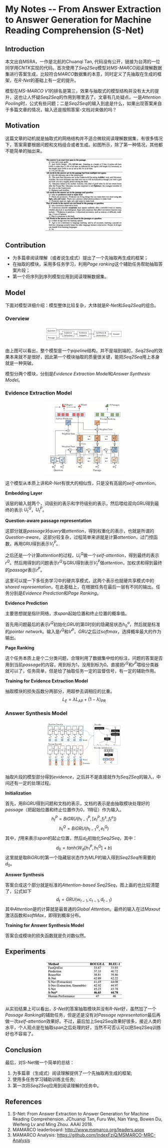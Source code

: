 # My Notes -- From Answer Extraction to Answer Generation for Machine Reading Comprehension (S-Net)




## Introduction

本文出自MSRA，一作是北航的Chuanqi Tan, 代码没有公开，链接为台湾的一位同学用*CNTK*实现的代码。首次使用了*Seq2Seq*模型对*MS-MARCO*阅读理解数据集进行答案生成，比较符合*MARCO*数据集的本意，同时定义了先抽取在生成的框架，在*R-Net*的基础上有一定的提升。

<!--more-->

模型在*MS-MARCO V1*的排名是第三，效果与抽取式的模型结构并没有太大的提升，这也让人怀疑*Seq2Seq*的作用到哪里去了。文章有几处疑点，一是*Attention Pooling*时，公式有些问题；二是*Seq2Seq*的输入到底是什么，如果出现答案来自于多篇文章的情况，输入还是按照答案-文档对来做的吗？

## Motivation
这篇文章的动机就是抽取式的网络结构并不适合微软阅读理解数据集，有很多情况下，答案需要根据问题和文档组合或者生成。如图所示，除了第一种情况，其他都不能简单的抽出来。
    <div align=center>
       <img src="./images/SNET/motivation.png" height="50%" width="50%" />
      </div>

## Contribution
* 为多篇章阅读理解（或者说生成式）提出了一个先抽取再生成的框架；
* 在抽取的模块，采用多任务学习，利用*Page ranking*这个辅助任务帮助抽取答案片段；
* 第一个将序列到序列模型应用到阅读理解数据集。


## Model

下面对模型详细介绍：模型整体比较复杂，大体就是*R-Net*和*Seq2Seq*的组合。

### Overview

<div align=center>
       <img src="./images/SNET/S-Net-F.png" height="50%" width="50%" />
      </div>

由上图可以看出，整个模型是一个*pipeline*结构，并不是端到端的，*Seq2Seq*的效果本来就不是很好，因此第一个模块抽取的质量很关键，能把*Seq2Seq*用上本身就是一种突破。

模型分两个模块，分别是*Evidence Extraction Model*和*Answer Synthesis Model*。

### Evidence Extraction Model
<div align=center>
       <img src="./images/SNET/S-Net-E.png" height="50%" width="50%" />
      </div>

这个模型从本质上讲和*R-Net*有很大的相似性，只是没有高层的*self-attention*。

**Embedding Layer**

该层的输入就两个，词级别的表示和字符级别的表示，然后喂给双向GRU得到最终的表示 $U^Q_{t}$，$U^P_{t}$。

**Question-aware passage representation**

这部分就是*passage*对*query*做*attention*，得到权重化的表示，也就是所谓的*Question-aware*。这部分较复杂，过程简单来讲就是计算*attention*，过门控函数，再用GRU得到表示$V^P_t$。

之后还是一个计算*attention*的过程，$U^Q_{t}$做一个*self-attention*，得到最终的表示$r^Q$。然后用得到的问题表示$r^Q$与GRU得到表示$V^P_t$做*attention*，加权求和得到最终的*passage*表示$r^P$。

这里可以提一下多任务学习中的硬共享模式，这两个表示也就硬共享模式中的*shared representation*，在此基础上，在根据任务在最后一层有不同的输出。任务分别是*Evidence Prediction*和*Page Ranking*。

**Evidence Prediction**

主要思想就是指针网络，求*span*起始位置和终止位置的概率值。

首先用问题最后的表示$r^Q$初始化*GRU*的第0时刻的隐藏层状态$h^a_0$，然后就是标准的*pointer network*。输入是$r^Q$和$V^P$，*GRU*之后过*softmax*，选择概率最大的作为输出。

**Page Ranking**

这个任务本质上是个二分类问题，合理利用了数据集中给的标注，问题的答案是否用到当前*passage*的内容，用到标为1，没用到标为0。直接把$r^Q$和$r^P$喂给分类器就可以了，任务简单，但是给了抽取任务一定的监督信号，有一定的辅助作用。

**Training for Evidence Extraction Model**

抽取模块的损失函数分两部分，用超参去调相应的比重。
$${L}_{E} = \lambda{L}_{AP}+{(1-\lambda)}_{PR}$$

### Answer Synthesis Model
<div align=center>
       <img src="./images/SNET/S-Net-A.png" height="50%" width="50%" />
      </div>

抽取片段的模型部分得到*evidence*，之后并不是直接就作为*Seq2Seq*的输入，中间还有一定的处理过程。

**Initialization**

首先，用*BiGRU*得到问题和文档的表示，文档的表示是由抽取模块处理好的*passage*（把起始位置和终止位置作为0，1特征）作为输入。
$$h_t^P = BiGRU(h_{t-1}^P,[e_t^P,f_t^s,f_t^e])$$
$$h_t^Q = BiGRU(h_{t-1}^Q,e_t^Q)$$
其中，$f$用来表示*span*的起止位置，然后$d_0$初始化*Seq2Seq*，其中：
$$d_0 = tanh(W_d[h_1^P,h_1^Q] + b)$$
这里就是取*BiGRU*的第一个隐藏层状态作为MLP的输入得到*Seq2Seq*所需要的$d_0$。


**Answer Synthesis**

答案合成这个部分就是标准的*Attention-based Seq2Seq*，图上画的也比较清楚了，公式如下
$$d_t = GRU(w_{t-1},c_{t-1},d_{t-1})$$
其中*Attention*是的计算就是最普通的*Global Attention*。最终的输入在过*Maxout*激活函数和*softMax*，即得到概率分布。

**Training for Answer Synthesis Model**

答案合成模块的损失函数就是负对数似然。

## Experiments

<div align=center>
       <img src="./images/SNET/experiment.png" height="50%" width="50%" />
      </div>

从实验结果上可以看出，*S-Net*的答案抽取模块并没有*R-Net*好，虽然加了一个*Passage Ranking*的辅助任务，但是还是没有对*Passage representation*最后再做一次*self-attention*效果好。不过，最后加上Seq2Seq效果好很多，接近人类的水平，个人观点是在抽取span之后处理的好，当然不可否认可以把Seq2Seq训练好也不容易了。


## Conclusion

最后，对S-Net做一个简单的总结：
1. 为多篇章（生成式）阅读理解提供了一个先抽取再生成的框架;
2. 使用多任务学习辅助训练主任务;
3. 第一次将*Seq2Seq*应用到阅读理解的任务中。

## References

1. S-Net: From Answer Extraction to Answer Generation for Machine Reading Comprehension. JChuanqi Tan, Furu Wei, Nan Yang, Bowen Du, Weifeng Lv and Ming Zhou. AAAI 2018. 
2. MAMARCO leaderboard: http://www.msmarco.org/leaders.aspx
3. MAMARCO Analysis: https://github.com/IndexFziQ/MSMARCO-MRC-Analysis